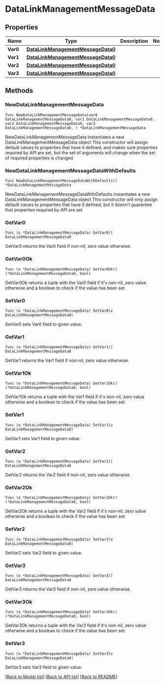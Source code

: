 # DataLinkManagementMessageData

## Properties

Name | Type | Description | Notes
------------ | ------------- | ------------- | -------------
**Var0** | [**DataLinkManagementMessageData0**](DataLinkManagementMessageData0.md) |  | 
**Var1** | [**DataLinkManagementMessageData0**](DataLinkManagementMessageData0.md) |  | 
**Var2** | [**DataLinkManagementMessageData0**](DataLinkManagementMessageData0.md) |  | 
**Var3** | [**DataLinkManagementMessageData0**](DataLinkManagementMessageData0.md) |  | 

## Methods

### NewDataLinkManagementMessageData

`func NewDataLinkManagementMessageData(var0 DataLinkManagementMessageData0, var1 DataLinkManagementMessageData0, var2 DataLinkManagementMessageData0, var3 DataLinkManagementMessageData0, ) *DataLinkManagementMessageData`

NewDataLinkManagementMessageData instantiates a new DataLinkManagementMessageData object
This constructor will assign default values to properties that have it defined,
and makes sure properties required by API are set, but the set of arguments
will change when the set of required properties is changed

### NewDataLinkManagementMessageDataWithDefaults

`func NewDataLinkManagementMessageDataWithDefaults() *DataLinkManagementMessageData`

NewDataLinkManagementMessageDataWithDefaults instantiates a new DataLinkManagementMessageData object
This constructor will only assign default values to properties that have it defined,
but it doesn't guarantee that properties required by API are set

### GetVar0

`func (o *DataLinkManagementMessageData) GetVar0() DataLinkManagementMessageData0`

GetVar0 returns the Var0 field if non-nil, zero value otherwise.

### GetVar0Ok

`func (o *DataLinkManagementMessageData) GetVar0Ok() (*DataLinkManagementMessageData0, bool)`

GetVar0Ok returns a tuple with the Var0 field if it's non-nil, zero value otherwise
and a boolean to check if the value has been set.

### SetVar0

`func (o *DataLinkManagementMessageData) SetVar0(v DataLinkManagementMessageData0)`

SetVar0 sets Var0 field to given value.


### GetVar1

`func (o *DataLinkManagementMessageData) GetVar1() DataLinkManagementMessageData0`

GetVar1 returns the Var1 field if non-nil, zero value otherwise.

### GetVar1Ok

`func (o *DataLinkManagementMessageData) GetVar1Ok() (*DataLinkManagementMessageData0, bool)`

GetVar1Ok returns a tuple with the Var1 field if it's non-nil, zero value otherwise
and a boolean to check if the value has been set.

### SetVar1

`func (o *DataLinkManagementMessageData) SetVar1(v DataLinkManagementMessageData0)`

SetVar1 sets Var1 field to given value.


### GetVar2

`func (o *DataLinkManagementMessageData) GetVar2() DataLinkManagementMessageData0`

GetVar2 returns the Var2 field if non-nil, zero value otherwise.

### GetVar2Ok

`func (o *DataLinkManagementMessageData) GetVar2Ok() (*DataLinkManagementMessageData0, bool)`

GetVar2Ok returns a tuple with the Var2 field if it's non-nil, zero value otherwise
and a boolean to check if the value has been set.

### SetVar2

`func (o *DataLinkManagementMessageData) SetVar2(v DataLinkManagementMessageData0)`

SetVar2 sets Var2 field to given value.


### GetVar3

`func (o *DataLinkManagementMessageData) GetVar3() DataLinkManagementMessageData0`

GetVar3 returns the Var3 field if non-nil, zero value otherwise.

### GetVar3Ok

`func (o *DataLinkManagementMessageData) GetVar3Ok() (*DataLinkManagementMessageData0, bool)`

GetVar3Ok returns a tuple with the Var3 field if it's non-nil, zero value otherwise
and a boolean to check if the value has been set.

### SetVar3

`func (o *DataLinkManagementMessageData) SetVar3(v DataLinkManagementMessageData0)`

SetVar3 sets Var3 field to given value.



[[Back to Model list]](../README.md#documentation-for-models) [[Back to API list]](../README.md#documentation-for-api-endpoints) [[Back to README]](../README.md)


